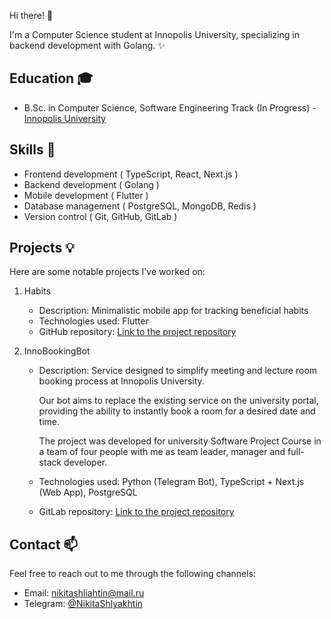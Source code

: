 Hi there! 👋 

I'm a Computer Science student at Innopolis University, specializing in backend development with Golang. ✨

## Education 🎓

- B.Sc. in Computer Science, Software Engineering Track (In Progress) - [Innopolis University](https://innopolis.university/en/)

## Skills 🚀

- Frontend development ( TypeScript, React, Next.js )
- Backend development ( Golang )
- Mobile development ( Flutter )
- Database management ( PostgreSQL, MongoDB, Redis )
- Version control ( Git, GitHub, GitLab )

## Projects 💡

Here are some notable projects I've worked on:

1. Habits
	   
    - Description: Minimalistic mobile app for tracking beneficial habits
    - Technologies used: Flutter
    - GitHub repository: [Link to the project repository](https://github.com/NikitaShlyakhtin/Habits)
2. InnoBookingBot
    
    - Description: Service designed to simplify meeting and lecture room booking process at Innopolis University. 
       
       Our bot aims to replace the existing service on the university portal, providing the ability to instantly book a room for a desired date and time. 
       
       The project was developed for university Software Project Course in a team of four people with me as team leader, manager and full-stack developer. 
    - Technologies used: Python (Telegram Bot), TypeScript + Next.js (Web App), PostgreSQL
    - GitLab repository: [Link to the project repository](https://gitlab.pg.innopolis.university/innobookingbot)

## Contact 📫

Feel free to reach out to me through the following channels:

- Email: nikitashliahtin@mail.ru
- Telegram: [@NikitaShlyakhtin](https://t.me/NikitaShlyakhtin)
